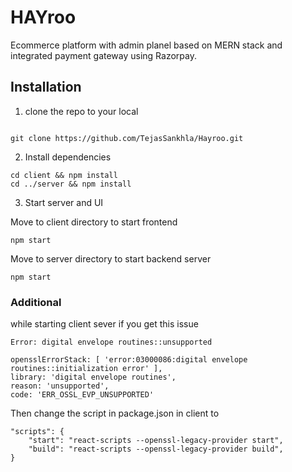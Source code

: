 # HAYroo

Ecommerce platform with admin planel based on MERN stack and integrated payment gateway using Razorpay.

## Installation

1. clone the repo to your local

```

git clone https://github.com/TejasSankhla/Hayroo.git

```

2. Install dependencies

```
cd client && npm install
cd ../server && npm install
```

3. Start server and UI

Move to client directory to start frontend

```
npm start
```

Move to server directory to start backend server

```
npm start
```

### Additional

while starting client sever if you get this issue

```
Error: digital envelope routines::unsupported

opensslErrorStack: [ 'error:03000086:digital envelope routines::initialization error' ],
library: 'digital envelope routines',
reason: 'unsupported',
code: 'ERR_OSSL_EVP_UNSUPPORTED'
```

Then change the script in package.json in client to

```
"scripts": {
    "start": "react-scripts --openssl-legacy-provider start",
    "build": "react-scripts --openssl-legacy-provider build",
}
```
